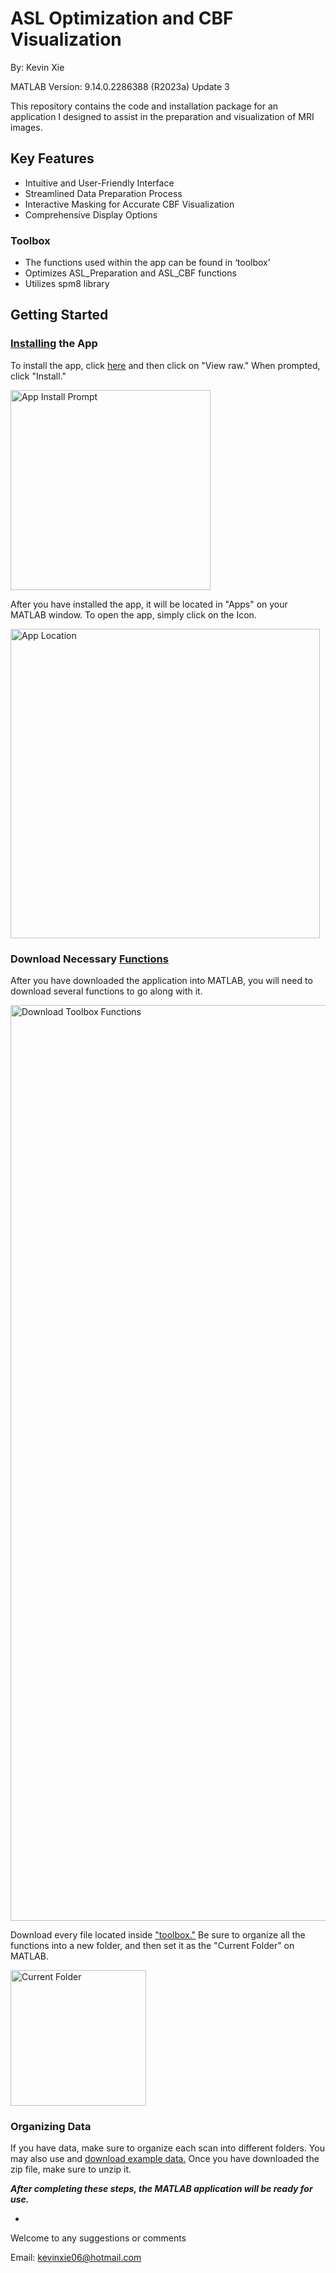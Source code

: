 # ASL Optimization and CBF Visualization
By: Kevin Xie

MATLAB Version: 9.14.0.2286388 (R2023a) Update 3

This repository contains the code and installation package for an application I designed to assist in the preparation and visualization of MRI images.

## Key Features
  - Intuitive and User-Friendly Interface
  - Streamlined Data Preparation Process
  - Interactive Masking for Accurate CBF Visualization
  - Comprehensive Display Options

### Toolbox
  - The functions used within the app can be found in ‘toolbox’
  - Optimizes ASL_Preparation and ASL_CBF functions
  - Utilizes spm8 library

## Getting Started
### [Installing](https://github.com/kevineix/ASL-Optimization-and-CBF-Visualization/blob/main/App_Installer.mlappinstall) the App

To install the app, click [here](https://github.com/kevineix/ASL-Optimization-and-CBF-Visualization/blob/main/App_Installer.mlappinstall) and then click on "View raw." When prompted, click "Install."

<img width="320" alt="App Install Prompt" src="https://github.com/kevineix/ASL-Optimization-and-CBF-Visualization/assets/135569406/681f2cea-7a20-4521-9f8e-ab60088ae092">

After you have installed the app, it will be located in "Apps" on your MATLAB window. To open the app, simply click on the Icon.

<img width="495" alt="App Location" src="https://github.com/kevineix/ASL-Optimization-and-CBF-Visualization/assets/135569406/5cc0101e-930f-434c-8d98-9634efb7d40f">

### Download Necessary [Functions](https://github.com/kevineix/ASL-Optimization-and-CBF-Visualization/tree/main/toolbox)

After you have downloaded the application into MATLAB, you will need to download several functions to go along with it.

<img width="1465" alt="Download Toolbox Functions" src="https://github.com/kevineix/ASL-Optimization-and-CBF-Visualization/assets/135569406/e7275ec3-520d-4adf-9073-913d266427fc">

Download every file located inside ["toolbox."](https://github.com/kevineix/ASL-Optimization-and-CBF-Visualization/tree/main/toolbox) Be sure to organize all the functions into a new folder, and then set it as the "Current Folder" on MATLAB.

<img width="217" alt="Current Folder" src="https://github.com/kevineix/ASL-Optimization-and-CBF-Visualization/assets/135569406/eb03d9e2-9d5a-4ebc-865a-309427c22e59">

### Organizing Data

If you have data, make sure to organize each scan into different folders. You may also use and [download example data.](https://github.com/kevineix/ASL-Optimization-and-CBF-Visualization/blob/main/SampleData.zip) Once you have downloaded the zip file, make sure to unzip it.

***After completing these steps, the MATLAB application will be ready for use.***

-

Welcome to any suggestions or comments

Email: kevinxie06@hotmail.com
